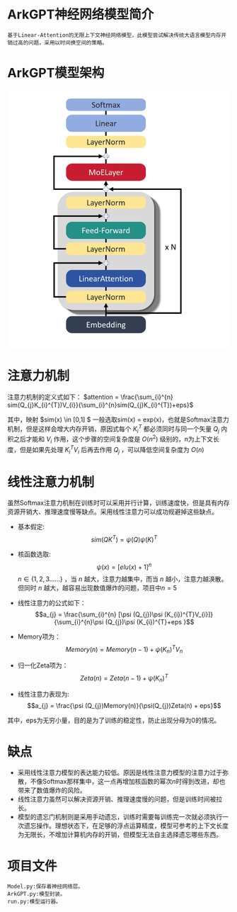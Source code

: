 # ArkGPT神经网络模型简介
    基于Linear-Attention的无限上下文神经网络模型，此模型尝试解决传统大语言模型内存开销过高的问题，采用以时间换空间的策略。
# ArkGPT模型架构
![模型架构](./Model%20Structure/ModelStructure.png)

# 注意力机制
注意力机制的定义式如下：
$attention = \frac{\sum_{i}^{n} sim(Q_{j}K_{i}^{T})V_{i}}{\sum_{i}^{n}sim(Q_{j}K_{i}^{T})+eps}$

其中，映射
    $sim(x) \in [0,1] $
一般选取sim(x) = exp(x)，也就是Softmax注意力机制，但是这样会增大内存开销，原因式每个
    $K_{i}^{T}$
都必须同时与同一个矢量
    $Q_{j}$
内积之后才能和
    $V_{i}$
作用，这个步骤的空间复杂度是
    $O(n^2)$
级别的，n为上下文长度，但是如果先处理
    $K_{i}^{T}V_{i}$
后再去作用
    $Q_{j}$
，可以降低空间复杂度为
    $O(n)$

# 线性注意力机制
虽然Softmax注意力机制在训练时可以采用并行计算，训练速度快，但是具有内存资源开销大、推理速度慢等缺点。采用线性注意力可以成功规避掉这些缺点。

* 基本假定:
    $$sim(QK^{T}) = \psi(Q)\psi(K)^{T}$$

* 核函数选取: 
    $$\psi(x) = [elu(x)+1]^{n}$$
    $n\in \{1,2,3……\}$
，当
    $n$
越大，注意力越集中，而当
    $n$
越小，注意力越涣散。但同时
    $n$
越大，越容易出现数值爆炸的问题，项目中$n = 5$

* 线性注意力的公式如下：
    $$a_{j} = \frac{\sum_{i}^{n} [\psi (Q_{j})\psi (K_{i})^{T}V_{i}]}{\sum_{i}^{n}\psi (Q_{j})\psi (K_{i})^{T}+eps }$$

* Memory项为：
    $$Memory(n) = Memory(n-1) + \psi (K_{n})^{T}V_{n}$$

* 归一化Zeta项为：
    $$Zeta(n) = Zeta(n-1) + \psi (K_{n})^{T}$$

* 线性注意力表现为:
    $$a_{j} = \frac{\psi (Q_{j})Memory(n)}{\psi(Q_{j})Zeta(n) + eps}$$

其中，eps为无穷小量，目的是为了训练的稳定性，防止出现分母为0的情况。


# 缺点
* 采用线性注意力模型的表达能力较低。原因是线性注意力模型的注意力过于弥散，不像Softmax那样集中，这一点再增加核函数的幂次$n$时得到改进，却也带来了数值爆炸的风险。
* 线性注意力虽然可以解决资源开销、推理速度慢的问题，但是训练时间被拉长。
* 模型的遗忘门机制则是采用手动遗忘，训练时需要每训练完一次就必须执行一次遗忘操作。理想状态下，在足够的浮点运算精度，模型可参考的上下文长度为无限长，不增加计算机内存的开销，但模型无法自主选择遗忘哪些东西。
# 项目文件
    Model.py:保存着神经网络层。
    ArkGPT.py:模型封装。
    run.py:模型运行器。

